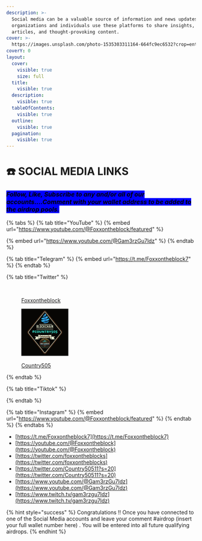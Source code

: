 ```yaml
---
description: >-
  Social media can be a valuable source of information and news updates. Many
  organizations and individuals use these platforms to share insights, news
  articles, and thought-provoking content.
cover: >-
  https://images.unsplash.com/photo-1535303311164-664fc9ec6532?crop=entropy&cs=srgb&fm=jpg&ixid=M3wxOTcwMjR8MHwxfHNlYXJjaHwxfHxzb2NpYWwlMjBtZWRpYXxlbnwwfHx8fDE2ODc0OTgyMjF8MA&ixlib=rb-4.0.3&q=85
coverY: 0
layout:
  cover:
    visible: true
    size: full
  title:
    visible: true
  description:
    visible: true
  tableOfContents:
    visible: true
  outline:
    visible: true
  pagination:
    visible: true
---
```


# ☎️ SOCIAL MEDIA LINKS

### _<mark style="background-color:blue;">Follow, Like, Subscribe to  any and/or all of our accounts....Comment with your wallet address to be added to the airdrop pools.</mark>_

{% tabs %}
{% tab title="YouTube" %}
{% embed url="https://www.youtube.com/@Foxxontheblock/featured" %}

{% embed url="https://www.youtube.com/@Gam3rzGu7ldz" %}
{% endtab %}

{% tab title="Telegram" %}
{% embed url="https://t.me/Foxxontheblock7" %}
{% endtab %}

{% tab title="Twitter" %}
<div align="left">

<figure><img src="../.gitbook/assets/foxxontheblock_1080.jpg" alt="" width="188"><figcaption><p><a href="https://twitter.com/foxxontheblocks">Foxxontheblock</a></p></figcaption></figure>

 

<figure><img src="../.gitbook/assets/country505(2).png" alt="" width="125"><figcaption><p><a href="https://twitter.com/Country50511?s=20">Country505</a></p></figcaption></figure>

</div>
{% endtab %}

{% tab title="Tiktok" %}

{% endtab %}

{% tab title="Instagram" %}
{% embed url="https://www.youtube.com/@Foxxontheblock/featured" %}
{% endtab %}
{% endtabs %}







* [https://t.me/Foxxontheblock7](https://t.me/Foxxontheblock7)
* [https://youtube.com/@Foxxontheblock](https://youtube.com/@Foxxontheblock)
* [https://twitter.com/foxxontheblocks](https://twitter.com/foxxontheblocks)
* [https://twitter.com/Country50511?s=20](https://twitter.com/Country50511?s=20)
* [https://www.youtube.com/@Gam3rzGu7ldz](https://www.youtube.com/@Gam3rzGu7ldz)
* [https://www.twitch.tv/gam3rzgu7ldz](https://www.twitch.tv/gam3rzgu7ldz)



{% hint style="success" %}
Congratulations !! Once you have connected to one of the Social Media accounts and leave your comment #airdrop (insert your full wallet number here) . You will be entered into all future qualifying airdrops.
{% endhint %}
